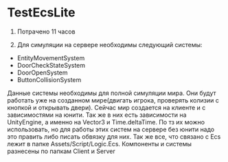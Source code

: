 # TestEcsLite
1. Потрачено 11 часов

2. Для симуляции на сервере необходимы следующий системы: 
- EntityMovementSystem
- DoorCheckStateSystem
- DoorOpenSystem
- ButtonCollisionSystem
    
Данные системы необходимы для полной симуляции мира. Они будут работать уже на созданном мире(двигать игрока, проверять колизии с кнопкой и открывать двери). Сейчас мир создается на клиенте и с зависимостями на юнити. Так же в них есть зависимости на UnityEngine, а именно на Vector3 и Time.deltaTime. По тз их можно использовать, но для работы этих систем на сервере без юнити надо это править либо писать обвязку для них. 
Так же все, что связано с Ecs лежит в папке Assets/Script/Logic.Ecs. Компоненты и системы разнесены по папкам Client и Server
  
